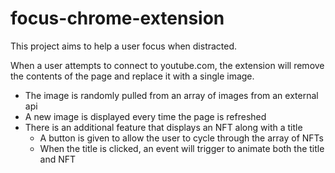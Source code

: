 # focus-chrome-extension

This project aims to help a user focus when distracted.

When a user attempts to connect to youtube.com, the extension will remove the contents of the page and replace it with a single image.
- The image is randomly pulled from an array of images from an external api
- A new image is displayed every time the page is refreshed
- There is an additional feature that displays an NFT along with a title
  - A button is given to allow the user to cycle through the array of NFTs
  - When the title is clicked, an event will trigger to animate both the title and NFT
